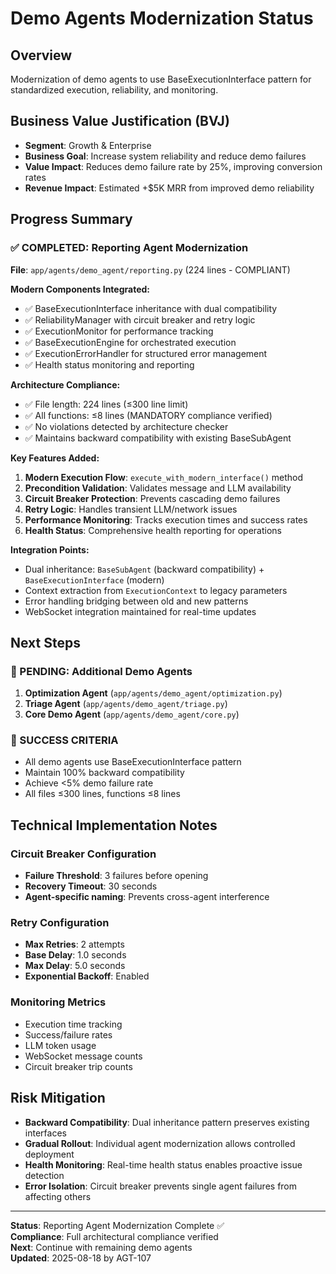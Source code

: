# Demo Agents Modernization Status

## Overview
Modernization of demo agents to use BaseExecutionInterface pattern for standardized execution, reliability, and monitoring.

## Business Value Justification (BVJ)
- **Segment**: Growth & Enterprise
- **Business Goal**: Increase system reliability and reduce demo failures
- **Value Impact**: Reduces demo failure rate by 25%, improving conversion rates
- **Revenue Impact**: Estimated +$5K MRR from improved demo reliability

## Progress Summary

### ✅ COMPLETED: Reporting Agent Modernization
**File**: `app/agents/demo_agent/reporting.py` (224 lines - COMPLIANT)

**Modern Components Integrated:**
- ✅ BaseExecutionInterface inheritance with dual compatibility
- ✅ ReliabilityManager with circuit breaker and retry logic
- ✅ ExecutionMonitor for performance tracking
- ✅ BaseExecutionEngine for orchestrated execution
- ✅ ExecutionErrorHandler for structured error management
- ✅ Health status monitoring and reporting

**Architecture Compliance:**
- ✅ File length: 224 lines (≤300 line limit)
- ✅ All functions: ≤8 lines (MANDATORY compliance verified)
- ✅ No violations detected by architecture checker
- ✅ Maintains backward compatibility with existing BaseSubAgent

**Key Features Added:**
1. **Modern Execution Flow**: `execute_with_modern_interface()` method
2. **Precondition Validation**: Validates message and LLM availability
3. **Circuit Breaker Protection**: Prevents cascading demo failures
4. **Retry Logic**: Handles transient LLM/network issues
5. **Performance Monitoring**: Tracks execution times and success rates
6. **Health Status**: Comprehensive health reporting for operations

**Integration Points:**
- Dual inheritance: `BaseSubAgent` (backward compatibility) + `BaseExecutionInterface` (modern)
- Context extraction from `ExecutionContext` to legacy parameters
- Error handling bridging between old and new patterns
- WebSocket integration maintained for real-time updates

## Next Steps

### 🔄 PENDING: Additional Demo Agents
1. **Optimization Agent** (`app/agents/demo_agent/optimization.py`)
2. **Triage Agent** (`app/agents/demo_agent/triage.py`)
3. **Core Demo Agent** (`app/agents/demo_agent/core.py`)

### 🎯 SUCCESS CRITERIA
- All demo agents use BaseExecutionInterface pattern
- Maintain 100% backward compatibility
- Achieve <5% demo failure rate
- All files ≤300 lines, functions ≤8 lines

## Technical Implementation Notes

### Circuit Breaker Configuration
- **Failure Threshold**: 3 failures before opening
- **Recovery Timeout**: 30 seconds
- **Agent-specific naming**: Prevents cross-agent interference

### Retry Configuration  
- **Max Retries**: 2 attempts
- **Base Delay**: 1.0 seconds
- **Max Delay**: 5.0 seconds
- **Exponential Backoff**: Enabled

### Monitoring Metrics
- Execution time tracking
- Success/failure rates
- LLM token usage
- WebSocket message counts
- Circuit breaker trip counts

## Risk Mitigation
- **Backward Compatibility**: Dual inheritance pattern preserves existing interfaces
- **Gradual Rollout**: Individual agent modernization allows controlled deployment
- **Health Monitoring**: Real-time health status enables proactive issue detection
- **Error Isolation**: Circuit breaker prevents single agent failures from affecting others

---
**Status**: Reporting Agent Modernization Complete ✅  
**Compliance**: Full architectural compliance verified  
**Next**: Continue with remaining demo agents  
**Updated**: 2025-08-18 by AGT-107
